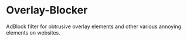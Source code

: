 Overlay-Blocker
===============

AdBlock filter for obtrusive overlay elements and other various annoying elements on websites.
